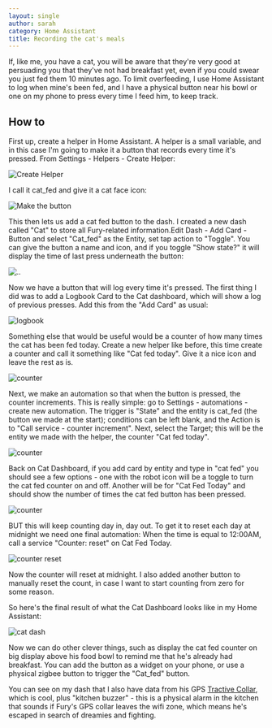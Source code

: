 ```yaml
---
layout: single
author: sarah
category: Home Assistant
title: Recording the cat's meals
---
```


If, like me, you have a cat, you will be aware that they're very good at persuading you that they've not had breakfast yet, even if you could swear you just fed them 10 minutes ago. To limit overfeeding, I use Home Assistant to log when mine's been fed, and I have a physical button near his bowl or one on my phone to press every time I feed him, to keep track.

## How to

First up, create a helper in Home Assistant. A helper is a small variable, and in this case I'm going to make it a button that records every time it's pressed. From Settings - Helpers - Create Helper:


![Create Helper](assets/images/HomeAsst/helper.png)

I call it cat_fed and give it a cat face icon:

![Make the button](/assets/images/HomeAsst/create_button.png)

This then lets us add a cat fed button to the dash. I created a new dash called "Cat" to store all Fury-related information.Edit Dash - Add Card - Button and select "Cat_fed" as the Entity, set tap action to "Toggle". You can give the button a name and icon, and if you toggle "Show state?" it will display the time of last press underneath the button:

![..](/assets/images/HomeAsst/button-card.png)

Now we have a button that will log every time it's pressed. The first thing I did was to add a Logbook Card to the Cat dashboard, which will show a log of previous presses. Add this from the "Add Card" as usual:

![logbook](/assets/images/HomeAsst/logbook.png)

Something else that would be useful would be a counter of how many times the cat has been fed today. Create a new helper like before, this time create a counter and call it something like "Cat fed today". Give it a nice icon and leave the rest as is.

![counter](/assets/images/HomeAsst/counter.png)

Next, we make an automation so that when the button is pressed, the counter increments. This is really simple: go to Settings - automations - create new automation. The trigger is "State" and the entity is cat_fed (the button we made at the start); conditions can be left blank, and the Action is to "Call service - counter increment". Next, select the Target; this will be the entity we made with the helper, the counter "Cat fed today".

![counter](/assets/images/HomeAsst/counter_inc.png)

Back on Cat Dashboard, if you add card by entity and type in "cat fed" you should see a few options - one with the robot icon will be a toggle to turn the cat fed counter on and off. Another will be for "Cat Fed Today" and should show the number of times the cat fed button has been pressed.

![counter](/assets/images/HomeAsst/counter_dash1.png)

BUT this will keep counting day in, day out. To get it to reset each day at midnight we need one final automation: When the time is equal to 12:00AM, call a service "Counter: reset" on Cat Fed Today.

![counter reset](/assets/images/HomeAsst/reset.png)

Now the counter will reset at midnight. I also added another button to manually reset the count, in case I want to start counting from zero for some reason. 

So here's the final result of what the Cat Dashboard looks like in my Home Assistant:

![cat dash](/assets/images/HomeAsst/dash.png)

Now we can do other clever things, such as display the cat fed counter on big display above his food bowl to remind me that he's already had breakfast. You can add the button as a widget on your phone, or use a physical zigbee button to trigger the "Cat_fed" button.

You can see on my dash that I also have data from his GPS [Tractive Collar](https://tractive.com/), which is cool, plus "kitchen buzzer" - this is a physical alarm in the kitchen that sounds if Fury's GPS collar leaves the wifi zone, which means he's escaped in search of dreamies and fighting.


